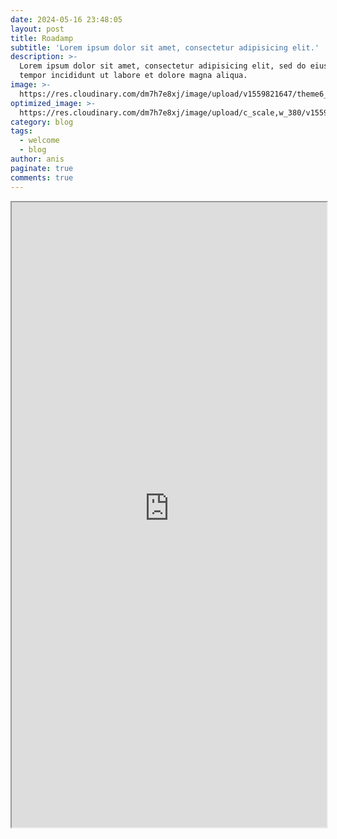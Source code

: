 ```yaml
---
date: 2024-05-16 23:48:05
layout: post
title: Roadamp
subtitle: 'Lorem ipsum dolor sit amet, consectetur adipisicing elit.'
description: >-
  Lorem ipsum dolor sit amet, consectetur adipisicing elit, sed do eiusmod
  tempor incididunt ut labore et dolore magna aliqua.
image: >-
  https://res.cloudinary.com/dm7h7e8xj/image/upload/v1559821647/theme6_qeeojf.jpg
optimized_image: >-
  https://res.cloudinary.com/dm7h7e8xj/image/upload/c_scale,w_380/v1559821647/theme6_qeeojf.jpg
category: blog
tags:
  - welcome
  - blog
author: anis
paginate: true
comments: true
---
```




<div style="width: 100%; height: 1000px;"> <!-- Example parent container -->
    <iframe src="https://bright-shaker-e73.notion.site/f9fa58fa1b09495b90cad72fc137c8b7?v=74ec73dffe8f48368d4c821a16006f26" style="width: 100%; height: 100%;"></iframe>
</div>

